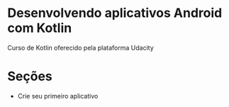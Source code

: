 # Desenvolvendo aplicativos Android com Kotlin
Curso de Kotlin oferecido pela plataforma Udacity

# Seções
* Crie seu primeiro aplicativo
